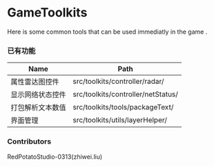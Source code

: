 # GameToolkits
Here is some common tools that can be used immediatly in the game .


### 已有功能
Name | Path
-------------- | ------------
属性雷达图控件 | src/toolkits/controller/radar/
显示网络状态控件 | src/toolkits/controller/netStatus/
打包解析文本数值 | src/toolkits/tools/packageText/
界面管理	| src/toolkits/utils/layerHelper/

### Contributors
RedPotatoStudio-0313(zhiwei.liu)


